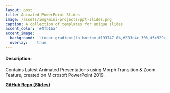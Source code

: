 ```yaml
---
layout: post
title: Animated PowerPoint Slides
image: /assets/img/mini-projects/ppt-slides.png 
caption: A collection of templates for unique slides
accent_color: '#4fb1ba'
accent_image:
  background: 'linear-gradient(to bottom,#193747 0%,#233e4c 30%,#3c929e 50%,#d5d5d4 70%,#cdccc8 100%)'
  overlay:    true
---
```

#### Description:
Contains Latest Animated Presentations using Morph Transition & Zoom Feature, created on Microsoft PowerPoint 2019.

[**GitHub Repo (Slides)**](https://github.com/HypertextAssassin0273/Unique_PowerPoint_Presentations)
